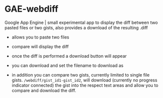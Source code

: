 GAE-webdiff
============

Google App Engine | small experimental app to display the diff between two pasted files or two gists, also provides a download of the resulting .diff  

- allows you to paste two files
- compare will display the diff
- once the diff is performed a download button will appear
- you can download and set the filename to download as

- in addition you can compare two gists, currently limited to single file gists. `/webdiff/gist_id1-gist_id2`, will download (currently no progress indicator connected) the gist into the respect text areas and allow you to compare and download the diff.
